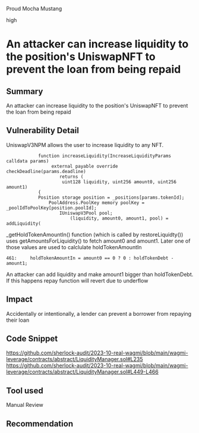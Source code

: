 Proud Mocha Mustang

high

# An attacker can increase liquidity to the position's UniswapNFT to prevent the loan from being repaid
## Summary
An attacker can increase liquidity to the position's UniswapNFT to prevent the loan from being repaid

## Vulnerability Detail
UniswapV3NPM allows the user to increase liquidity to any NFT.
```solidity
            function increaseLiquidity(IncreaseLiquidityParams calldata params)
                 external payable override checkDeadline(params.deadline)
                    returns (
                     uint128 liquidity, uint256 amount0, uint256 amount1)
            {
            Position storage position = _positions[params.tokenId];
                PoolAddress.PoolKey memory poolKey = _poolIdToPoolKey[position.poolId];
                    IUniswapV3Pool pool;
                        (liquidity, amount0, amount1, pool) = addLiquidity(
```
_getHoldTokenAmountIn() function (which is called by restoreLiquidty()) uses getAmountsForLiquidity() to fetch amount0 and amount1. 
Later one of those values are used to calclulate holdTokenAmountIn
```solidity
461:     holdTokenAmountIn = amount0 == 0 ? 0 : holdTokenDebt - amount1;
```
An attacker can add liquidity and make amount1 bigger than holdTokenDebt. If this happens repay function will revert due to underflow

## Impact
Accidentally or intentionally, a lender can prevent a borrower from repaying their loan

## Code Snippet
https://github.com/sherlock-audit/2023-10-real-wagmi/blob/main/wagmi-leverage/contracts/abstract/LiquidityManager.sol#L235
https://github.com/sherlock-audit/2023-10-real-wagmi/blob/main/wagmi-leverage/contracts/abstract/LiquidityManager.sol#L449-L466

## Tool used

Manual Review

## Recommendation
